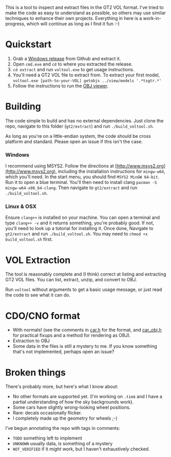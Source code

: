 This is a tool to inspect and extract files in the GT2 VOL format. I've tried to
make the code as easy to understand as possible, so others may use similar
techniques to enhance their own projects. Everything in here is a
work-in-progress, which will continue as long as I find it fun :-)

# Quickstart

1. Grab a [Windows release](https://github.com/commongear/gt2/releases) from
Github and extract it.
2. Open `cmd.exe` and `cd` to where you extracted the release.
3. `cd extract` and run `voltool.exe` to get usage instructions.
4. You'll need a GT2 VOL file to extract from. To extract your first model,
`voltool.exe [path-to-your-VOL] getobjs ../view/models '.*tsgtr.*'`
5. Follow the instructions to run the [OBJ viewer](../view/).

# Building

The code simple to build and has no external dependencies. Just clone the repo,
navigate to this folder (`gt2/extract`) and run `./build_voltool.sh`.

As long as you're on a little-endian system, the code should be cross platform
and standard. Please open an issue if this isn't the case.

### Windows

I recommend using MSYS2. Follow the directions at
[http://www.msys2.org](http://www.msys2.org), including the installation
instructions for `mingw-w64`, which you'll need. In the start menu, you should
find `MSYS2 MinGW 64-bit`. Run it to open a blue terminal. You'll then need to
install clang `pacman -S mingw-w64-x86_64-clang`. Then navigate to `gt2/extract`
and run `./build_voltool.sh`.

### Linux & OSX

Ensure `clang++` is installed on your machine. You can open a terminal and type
`clang++ -v` and it returns something, you're probably good. If not, you'll need
to look up a tutorial for installing it. Once done, Navigate to `gt2/extract`
and run `./build_voltool.sh`. You may need to `chmod +x build_voltool.sh` first.

# VOL Extraction

The tool is reasonably complete and (I think) correct at listing and extracting
GT2 VOL files. You can list, extract, unzip, and convert to OBJ.

Run `voltool` without arguments to get a basic usage message, or just read the
code to see what it can do.

# CDO/CNO format

- With normals! (see the comments in [car.h](car.h) for the format, and
[car_obj.h](car_obj.h) for practical fixups and a method for rendering as OBJ).
- Extraction to OBJ
- Some data in the files is still a mystery to me. If you know something that's
not implemented, perhaps open an issue?

# Broken things

There's probably more, but here's what I know about:

- No other formats are supported yet. (I'm working on `.tim`s and I have a
partial understanding of how the sky backgrounds work).
- Some cars have slightly wrong-looking wheel positions.
- Rare: decals occasionally flicker.
- I completely made up the geometry for wheels ;-)

I've begun annotating the repo with tags in comments:

- `TODO` something left to implement
- `UNKNOWN` usually data, is something of a mystery
- `NOT_VERIFIED` if it *might* work, but I haven't exhaustively checked.
